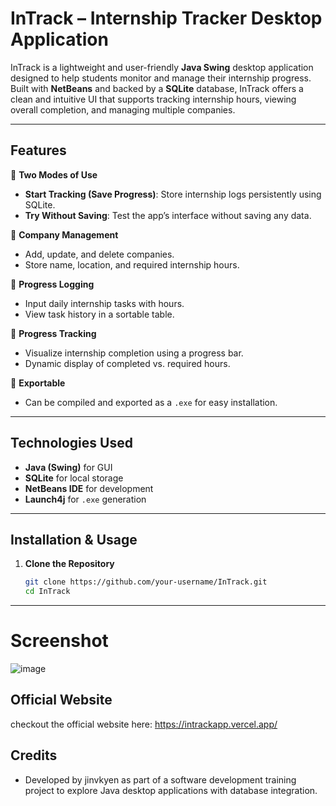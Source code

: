 # InTrack – Internship Tracker Desktop Application

InTrack is a lightweight and user-friendly **Java Swing** desktop application designed to help students monitor and manage their internship progress. Built with **NetBeans** and backed by a **SQLite** database, InTrack offers a clean and intuitive UI that supports tracking internship hours, viewing overall completion, and managing multiple companies.

---

## Features

🔹 **Two Modes of Use**
-  **Start Tracking (Save Progress)**: Store internship logs persistently using SQLite.
-  **Try Without Saving**: Test the app’s interface without saving any data.

🔹 **Company Management**
- Add, update, and delete companies.
- Store name, location, and required internship hours.

🔹 **Progress Logging**
- Input daily internship tasks with hours.
- View task history in a sortable table.

🔹 **Progress Tracking**
- Visualize internship completion using a progress bar.
- Dynamic display of completed vs. required hours.

🔹 **Exportable**
- Can be compiled and exported as a `.exe` for easy installation.

---

## Technologies Used

- **Java (Swing)** for GUI
- **SQLite** for local storage
- **NetBeans IDE** for development
- **Launch4j** for `.exe` generation

---

## Installation & Usage

1. **Clone the Repository**  
   ```bash
   git clone https://github.com/your-username/InTrack.git
   cd InTrack
---

# Screenshot
![image](https://github.com/user-attachments/assets/b3dc9ecf-29d3-4622-b463-68289508a78b)

## Official Website
checkout the official website here: https://intrackapp.vercel.app/

## Credits
- Developed by jinvkyen as part of a software development training project to explore Java desktop applications with database integration.
